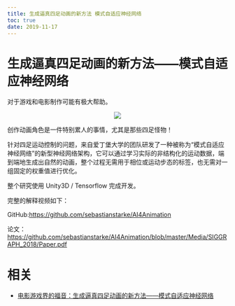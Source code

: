 ```yaml
---
title: 生成逼真四足动画的新方法 模式自适应神经网络
toc: true
date: 2019-11-17
---
```

# 生成逼真四足动画的新方法——模式自适应神经网络

对于游戏和电影制作可能有极大帮助。



<center>

![](http://images.iterate.site/blog/image/20191103131752.gif?imageslim)

</center>





创作动画角色是一件特别累人的事情，尤其是那些四足怪物！



针对四足运动控制的问题，来自爱丁堡大学的团队研发了一种被称为“模式自适应神经网络”的新型神经网络架构，它可以通过学习实际的非结构化的运动数据，端到端地生成出自然的动画，整个过程无需用于相位或运动步态的标签，也无需对一组固定的权重值进行优化。



整个研究使用 Unity3D / Tensorflow 完成开发。



完整的解释视频如下：







GitHub:https://github.com/sebastianstarke/AI4Animation



论文：https://github.com/sebastianstarke/AI4Animation/blob/master/Media/SIGGRAPH_2018/Paper.pdf


# 相关

- [电影游戏界的福音：生成逼真四足动画的新方法——模式自适应神经网络](https://mp.weixin.qq.com/s?__biz=MzI0ODcxODk5OA==&mid=2247495044&idx=2&sn=e6bc2d1118dc9beeb2b15c7e19d72e26&chksm=e99ede7ddee9576b559122338b6fb4c9dcea8c206a331374e7be83e772de319158660276a3ab&mpshare=1&scene=1&srcid=0521QhVybVqPk5gvpYOMqucF#rd)
